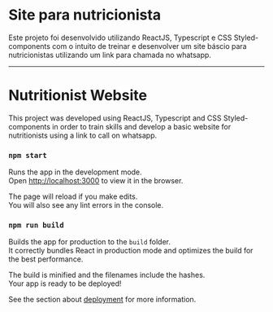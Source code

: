 # Site para nutricionista

Este projeto foi desenvolvido utilizando ReactJS, Typescript e CSS Styled-components com o intuito de treinar e desenvolver um site báscio para nutricionistas
utilizando um link para chamada no whatsapp.

-------------------------------------------

# Nutritionist Website

This project was developed using ReactJS, Typescript and CSS Styled-components in order to train skills and develop a basic website for nutritionists
using a link to call on whatsapp.



### `npm start`

Runs the app in the development mode.\
Open [http://localhost:3000](http://localhost:3000) to view it in the browser.

The page will reload if you make edits.\
You will also see any lint errors in the console.



### `npm run build`

Builds the app for production to the `build` folder.\
It correctly bundles React in production mode and optimizes the build for the best performance.

The build is minified and the filenames include the hashes.\
Your app is ready to be deployed!

See the section about [deployment](https://facebook.github.io/create-react-app/docs/deployment) for more information.


